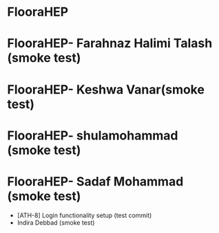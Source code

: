 # FlooraHEP

# FlooraHEP- Farahnaz Halimi Talash (smoke test)
# FlooraHEP- Keshwa Vanar(smoke test)
# FlooraHEP- shulamohammad  (smoke test)
# FlooraHEP- Sadaf Mohammad (smoke test)

- [ATH-8] Login functionality setup (test commit)
- Indira Debbad (smoke test)
